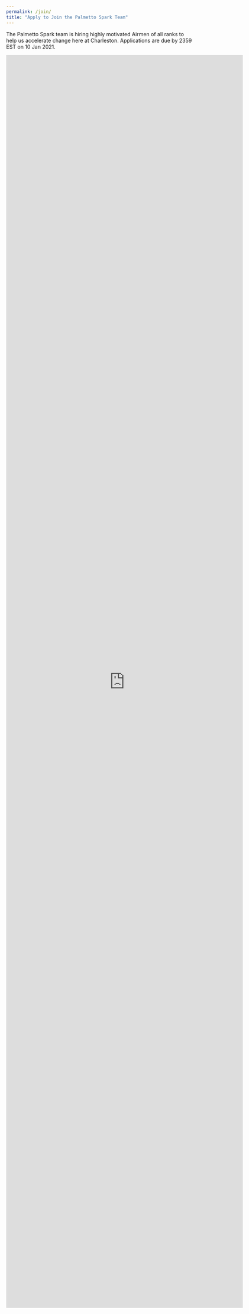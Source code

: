```yaml
---
permalink: /join/
title: "Apply to Join the Palmetto Spark Team"
---
```


The Palmetto Spark team is hiring highly motivated Airmen of all ranks to help us accelerate change here at Charleston. Applications are due by 2359 EST on 10 Jan 2021.

<iframe src="https://docs.google.com/forms/d/e/1FAIpQLSdMSQGaNIJaSw1OJ8iOTMvwag2CzRCFGY_S3D5LNJKT6DBhjg/viewform?embedded=true" width="640" height="3379" frameborder="0" marginheight="0" marginwidth="0">Loading…</iframe>